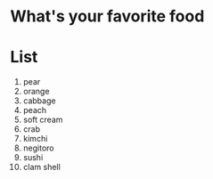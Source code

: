 # What's your favorite food

# List
1. pear
2. orange
3. cabbage
4. peach
5. soft cream
6. crab
7. kimchi
8. negitoro
9. sushi
10. clam shell
